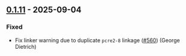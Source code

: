 ## [0.1.11] - 2025-09-04

### Fixed

- Fix linker warning due to duplicate `pcre2-8` linkage ([#560]) (George Dietrich) <!-- blacksmoke16 -->

[0.1.11]: https://github.com/athena-framework/routing/releases/tag/v0.1.11
[#560]: https://github.com/athena-framework/athena/pull/560
